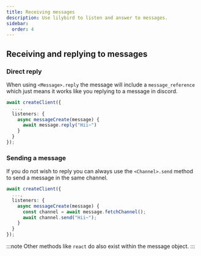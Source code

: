 ```yaml
---
title: Receiving messages
description: Use lilybird to listen and answer to messages.
sidebar:
  order: 4
---
```


## Receiving and replying to messages

### Direct reply

When using `<Message>.reply` the message will include a `message_reference` which just means it works like you replying to a message in discord.

```ts
await createClient({
  ...,
  listeners: {
    async messageCreate(message) {
      await message.reply("Hii~")
    }
  }
});
```

### Sending a message

If you do not wish to reply you can always use the `<Channel>.send` method to send a message in the same channel.

```ts
await createClient({
  ...,
  listeners: {
    async messageCreate(message) {
      const channel = await message.fetchChannel();
      await channel.send("Hii~");
    }
  }
});
```

:::note
Other methods like `react` do also exist within the message object.
:::